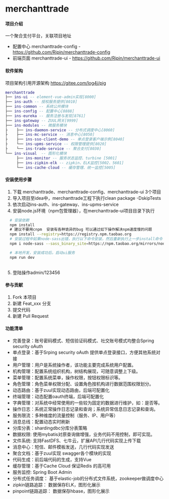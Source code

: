 # merchanttrade

#### 项目介绍
一个聚合支付平台，关联项目地址
- 配置中心 merchanttrade-config - https://github.com/Ripin/merchanttrade-config
- 前端页面 merchanttrade-ui - https://github.com/Ripin/merchanttrade-ui

#### 软件架构
项目架构引用开源架构 https://gitee.com/log4j/pig

``` lua
merchanttrade
├── ins-ui -- element-vue-admin实现[8000]
├── ins-auth -- 授权服务提供[8010]
├── ins-common -- 系统公共模块 
├── ins-config -- 配置中心[8888]
├── ins-eureka -- 服务注册与发现[8761]
├── ins-gateway -- ZUUL网关[9999]
├── ins-modules -- 微服务模块
├    ├── ins-daemon-service -- 分布式调度中心[8060]
├    ├── ins-mc-service -- 消息中心[8050]
├    ├── ins-sso-client-demo -- 单点登录客户端示例[8040]
├    └── ins-upms-service -- 权限管理提供[8020]
├    └── ins-trade-service -- 聚合支付[8030]
└── ins-visual  -- 图形化模块 
     ├── ins-monitor -- 服务状态监控、turbine [5001]
     ├── ins-zipkin-elk -- zipkin、ELK监控[5002、5601]
     └── ins-cache-cloud -- 缓存管理、统一监控[5005]
```



#### 安装使用步骤

1. 下载 merchanttrade、merchanttrade-config、merchanttrade-ui 3个项目
2. 导入项目至idea中，merchanttrade工程下执行clean package -DskipTests
3. 依次启动ins-auth、ins-gateway、ins-upms-service
4. 安装node.js环境（npm包管理器），在merchanttrade-ui项目目录下执行
```bash 
  # 安装依赖
  npm install
  # 建议不要用cnpm  安装有各种诡异的bug 可以通过如下操作解决npm速度慢的问题
  npm install --registry=https://registry.npm.taobao.org
  # 安装过程中如果node-sass出错，执行以下命令安装，然后重新执行上一步install命令
  npm i node-sass --sass_binary_site=https://npm.taobao.org/mirrors/node-sass/

  # 本地开发，安装成功后，启动ui服务
  npm run dev
  
```
5. 登陆操作admin/123456


#### 参与贡献

1. Fork 本项目
2. 新建 Feat_xxx 分支
3. 提交代码
4. 新建 Pull Request



#### 功能清单
- 完善登录：账号密码模式、短信验证码模式、社交账号模式均整合Spring security oAuth
- 单点登录：基于Srping security oAuth 提供单点登录接口，方便其他系统对接
- 用户管理：用户是系统操作者，该功能主要完成系统用户配置。
- 机构管理：配置系统组织机构，树结构展现，可随意调整上下级。
- 菜单管理：配置系统菜单，操作权限，按钮权限标识等。
- 角色管理：角色菜单权限分配、设置角色按机构进行数据范围权限划分。
- 动态路由：基于zuul实现动态路由，后端可配置化
- 终端管理：动态配置oauth终端，后端可配置化
- 字典管理：对系统中经常使用的一些较为固定的数据进行维护，如：是否等。
- 操作日志：系统正常操作日志记录和查询；系统异常信息日志记录和查询。
- 服务限流：多种维度的流量控制（服务、IP、用户等）
- 消息总线：配置动态实时刷新
- 分库分表：shardingdbc分库分表策略
- 数据权限: 使用mybatis对原查询做增强，业务代码不用控制，即可实现。
- 文件系统: 支持FastDFS、七牛云，扩展API几行代码实现上传下载
- 消息中心：短信、邮件模板发送，几行代码实现发送
- 聚合文档：基于zuul实现 swagger各个模块的实现
- 代码生成：前后端代码的生成，支持Vue
- 缓存管理：基于Cache Cloud 保证Redis 的高可用
- 服务监控: Spring Boot Admin
- 分布式任务调度： 基于elastic-job的分布式文件系统，zookeeper做调度中心
- zipkin链路追踪： 数据保存ELK，图形化展示
- pinpoint链路追踪： 数据保存hbase，图形化展示
